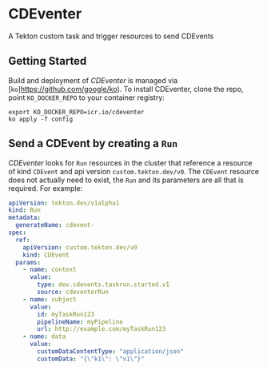 # CDEventer

A Tekton custom task and trigger resources to send CDEvents

## Getting Started

Build and deployment of *CDEventer* is managed via [`ko`]https://github.com/google/ko).
To install CDEventer, clone the repo, point `KO_DOCKER_REPO` to your container
registry:

```shell
export KO_DOCKER_REPO=icr.io/cdeventer
ko apply -f config
```

## Send a CDEvent by creating a `Run`

*CDEventer* looks for `Run` resources in the cluster that reference a resource
of kind `CDEvent` and api version `custom.tekton.dev/v0`. The `CDEvent` resource
does not actually need to exist, the `Run` and its parameters are all that is
required. For example:

```yaml
apiVersion: tekton.dev/v1alpha1
kind: Run
metadata:
  generateName: cdevent-
spec:
  ref:
    apiVersion: custom.tekton.dev/v0
    kind: CDEvent
  params:
    - name: context
      value:
        type: dev.cdevents.taskrun.started.v1
        source: cdeventerRun
    - name: subject
      value:
        id: myTaskRun123
        pipelineName: myPipeline
        url: http://example.com/myTaskRun123
    - name: data
      value:
        customDataContentType: "application/json"
        customData: "{\"k1\": \"v1\"}"
```
